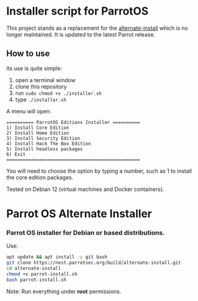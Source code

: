 # Installer script for ParrotOS

This project stands as a replacement for the [alternate-install](https://github.com/ParrotSec/alternate-install) which is no longer maintained. It is updated to the latest Parrot release.

## How to use

Its use is quite simple:

1. open a terminal window
2. clone this repository
3. run `sudo chmod +x ./installer.sh`
4. type `./installer.sh`

A menu will open:

    ========== ParrotOS Editions Installer ==========
    1) Install Core Edition
    2) Install Home Edition
    3) Install Security Edition
    4) Install Hack The Box Edition
    5) Install headless packages
    6) Exit
    =================================================

You will need to choose the option by typing a number, such as 1 to install the core edition packages.

Tested on Debian 12 (virtual machines and Docker containers).

# Parrot OS Alternate Installer
### Parrot OS installer for Debian or based distributions.

Use:
```bash
apt update && apt install -y git bash
git clone https://nest.parrotsec.org/build/alternate-install.git
cd alternate-install
chmod +x parrot-install.sh
bash parrot-install.sh
```
Note: Run everything under **root** permissions.
